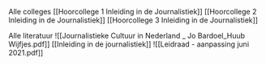 Alle colleges
[[Hoorcollege 1 Inleiding in de Journalistiek]]
[[Hoorcollege 2 Inleiding in de Journalistiek]]
[[Hoorcollege 3 Inleiding in de Journalistiek]]

Alle literatuur
![[Journalistieke Cultuur in Nederland _ Jo Bardoel_Huub Wijfjes.pdf]]
[[Inleiding in de journalistiek]]
![[Leidraad - aanpassing juni 2021.pdf]]